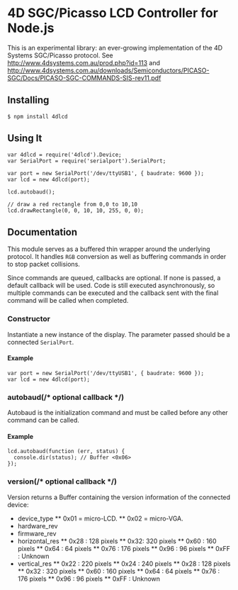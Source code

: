 # 4D SGC/Picasso LCD Controller for Node.js

This is an experimental library: an ever-growing implementation of the 4D Systems SGC/Picasso protocol.  See http://www.4dsystems.com.au/prod.php?id=113 and http://www.4dsystems.com.au/downloads/Semiconductors/PICASO-SGC/Docs/PICASO-SGC-COMMANDS-SIS-rev11.pdf

## Installing

    $ npm install 4dlcd

## Using It

    var 4dlcd = require('4dlcd').Device;
    var SerialPort = require('serialport').SerialPort;
    
    var port = new SerialPort('/dev/ttyUSB1', { baudrate: 9600 });
    var lcd = new 4dlcd(port);
    
    lcd.autobaud();
    
    // draw a red rectangle from 0,0 to 10,10
    lcd.drawRectangle(0, 0, 10, 10, 255, 0, 0);

## Documentation

This module serves as a buffered thin wrapper around the underlying protocol.  It handles `RGB` conversion as well as buffering commands in order to stop packet collisions.

Since commands are queued, callbacks are optional.  If none is passed, a default callback will be used.  Code is still executed asynchronously, so multiple commands can be executed and the callback sent with the final command will be called when completed.

### Constructor

Instantiate a new instance of the display.  The parameter passed should be a connected `SerialPort`.

#### Example

    var port = new SerialPort('/dev/ttyUSB1', { baudrate: 9600 });
    var lcd = new 4dlcd(port);

### autobaud(/* optional callback */)

Autobaud is the initialization command and must be called before any other command can be called.

#### Example

    lcd.autobaud(function (err, status) {
      console.dir(status); // Buffer <0x06>
    });

### version(/* optional callback */)

Version returns a Buffer containing the version information of the connected device:

* device_type
** 0x01 = micro-LCD.
** 0x02 = micro-VGA.
* hardware_rev
* firmware_rev
* horizontal_res
** 0x28 : 128 pixels
** 0x32: 320 pixels
** 0x60 : 160 pixels
** 0x64 : 64 pixels
** 0x76 : 176 pixels
** 0x96 : 96 pixels
** 0xFF : Unknown
* vertical_res
** 0x22 : 220 pixels
** 0x24 : 240 pixels
** 0x28 : 128 pixels
** 0x32 : 320 pixels
** 0x60 : 160 pixels
** 0x64 : 64 pixels
** 0x76 : 176 pixels
** 0x96 : 96 pixels
** 0xFF : Unknown


